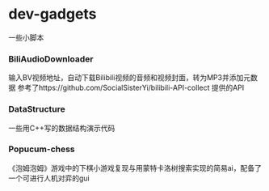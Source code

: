 # dev-gadgets
一些小脚本

### BiliAudioDownloader
输入BV视频地址，自动下载Bilibili视频的音频和视频封面，转为MP3并添加元数据
参考了https://github.com/SocialSisterYi/bilibili-API-collect 提供的API

### DataStructure
一些用C++写的数据结构演示代码

### Popucum-chess
《泡姆泡姆》游戏中的下棋小游戏复现与用蒙特卡洛树搜索实现的简易ai，配备了一个可进行人机对弈的gui

